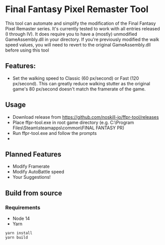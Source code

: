 # Final Fantasy Pixel Remaster Tool

This tool can automate and simplify the modification of the Final Fantasy Pixel Remaster series. It's currently tested to work with all entries released (I through IV). It does require you to have a (mostly) unmodified GameAssembly.dll in your directory. If you're previously modified the walk speed values, you will need to revert to the original GameAssembly.dll before using this tool

## Features:
  - Set the walking speed to Classic (60 px/second) or Fast (120 px/second). This can greatly reduce walking stutter as the original game's 80 px/second doesn't match the framerate of the game. 

## Usage
  - Download release from https://github.com/noskill-io/ffpr-tool/releases
  - Place ffpr-tool.exe in root game directory (e.g. C:\Program Files\Steam\steamapps\common\FINAL FANTASY PR\)
  - Run ffpr-tool.exe and follow the prompts
  - 
## Planned Features
  - Modify Framerate
  - Modify AutoBattle speed
  - Your Suggestions!
  
## Build from source

  ### Requirements
  - Node 14
  - Yarn
  ```
  yarn install
  yarn build
  ``` 
